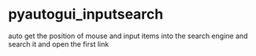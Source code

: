 # pyautogui_inputsearch
auto get the position of mouse and input items into the search engine and search it and open the first link
